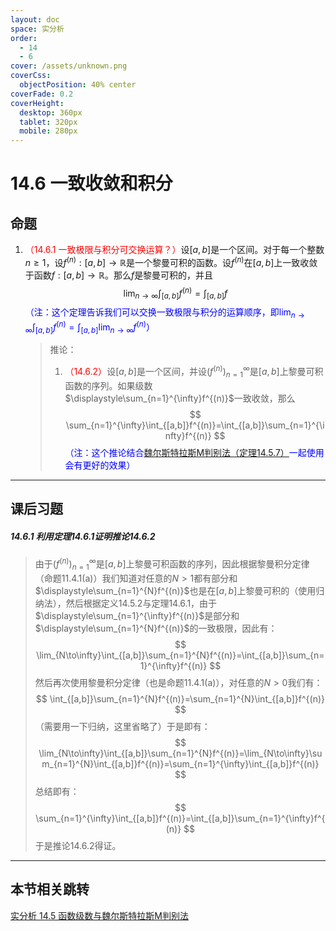 ```yaml
---
layout: doc
space: 实分析
order:
  - 14
  - 6
cover: /assets/unknown.png
coverCss:
  objectPosition: 40% center
coverFade: 0.2
coverHeight:
  desktop: 360px
  tablet: 320px
  mobile: 280px
---
```

# 14.6 一致收敛和积分

## 命题

1. <span style="color:red">（14.6.1 一致极限与积分可交换运算？）</span>设$[a,b]$是一个区间。对于每一个整数$n\geq 1$，设$f^{(n)}:[a,b]\to\mathbb R$是一个黎曼可积的函数。设$f^{(n)}$在$[a,b]$上一致收敛于函数$f:[a,b]\to\mathbb R$。那么$f$是黎曼可积的，并且
   $$
   \lim_{n\to\infty}\int_{[a,b]}f^{(n)}=\int_{[a,b]}f
   $$
   <span style="color:blue">（注：这个定理告诉我们可以交换一致极限与积分的运算顺序，即$\displaystyle\lim_{n\to\infty}\int_{[a,b]}f^{(n)}=\int_{[a,b]}\lim_{n\to\infty}f^{(n)}$）</span>

   > 推论：
   >
   > 1. <span style="color:red">（14.6.2）</span>设$[a,b]$是一个区间，并设$(f^{(n)})_{n=1}^\infty$是$[a,b]$上黎曼可积函数的序列。如果级数$\displaystyle\sum_{n=1}^{\infty}f^{(n)}$一致收敛，那么
   >    $$
   >    \sum_{n=1}^{\infty}\int_{[a,b]}f^{(n)}=\int_{[a,b]}\sum_{n=1}^{\infty}f^{(n)}
   >    $$
   >    <span style="color:blue">（注：这个推论结合[魏尔斯特拉斯M判别法（定理14.5.7）](../Chap14/Sec5.md)一起使用会有更好的效果）</span>

---

## 课后习题

##### 14.6.1 利用定理14.6.1证明推论14.6.2

> 由于$(f^{(n)})_{n=1}^\infty$是$[a,b]$上黎曼可积函数的序列，因此根据黎曼积分定律（命题11.4.1(a)）我们知道对任意的$N>1$都有部分和$\displaystyle\sum_{n=1}^{N}f^{(n)}$也是在$[a,b]$上黎曼可积的（使用归纳法），然后根据定义14.5.2与定理14.6.1，由于$\displaystyle\sum_{n=1}^{\infty}f^{(n)}$是部分和$\displaystyle\sum_{n=1}^{N}f^{(n)}$的一致极限，因此有：
> $$
> \lim_{N\to\infty}\int_{[a,b]}\sum_{n=1}^{N}f^{(n)}=\int_{[a,b]}\sum_{n=1}^{\infty}f^{(n)}
> $$
> 然后再次使用黎曼积分定律（也是命题11.4.1(a)），对任意的$N>0$我们有：
> $$
> \int_{[a,b]}\sum_{n=1}^{N}f^{(n)}=\sum_{n=1}^{N}\int_{[a,b]}f^{(n)}
> $$
> （需要用一下归纳，这里省略了）于是即有：
> $$
> \lim_{N\to\infty}\int_{[a,b]}\sum_{n=1}^{N}f^{(n)}=\lim_{N\to\infty}\sum_{n=1}^{N}\int_{[a,b]}f^{(n)}=\sum_{n=1}^{\infty}\int_{[a,b]}f^{(n)}
> $$
> 总结即有：
> $$
> \sum_{n=1}^{\infty}\int_{[a,b]}f^{(n)}=\int_{[a,b]}\sum_{n=1}^{\infty}f^{(n)}
> $$
> 于是推论14.6.2得证。

---

## 本节相关跳转

[实分析 14.5 函数级数与魏尔斯特拉斯M判别法](../Chap14/Sec5.md)
